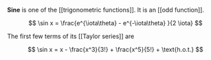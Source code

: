 **Sine** is one of the [[trigonometric functions]]. It is an [[odd function]].

$$
\sin x = \frac{e^{\iota\theta} - e^{-\iota\theta} }{2 \iota}
$$

The first few terms of its [[Taylor series]] are

$$
\sin x = x - \frac{x^3}{3!} + \frac{x^5}{5!} + \text{h.o.t.}
$$